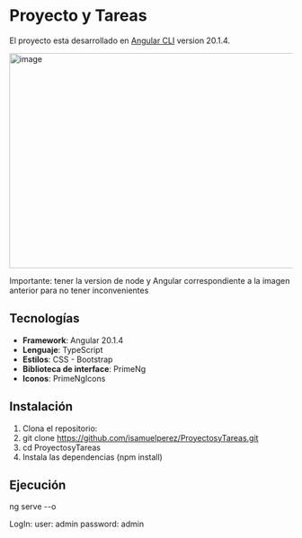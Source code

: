 # Proyecto y Tareas

El proyecto esta desarrollado en [Angular CLI](https://github.com/angular/angular-cli) version 20.1.4.

<img width="835" height="383" alt="image" src="https://github.com/user-attachments/assets/c8213421-79b6-4d7c-8ff9-f47e3f6ddc19" />

Importante: tener la version de node y Angular correspondiente a la imagen anterior para no tener inconvenientes

##  Tecnologías

- **Framework**: Angular 20.1.4  
- **Lenguaje**: TypeScript  
- **Estilos**: CSS - Bootstrap  
- **Biblioteca de interface**: PrimeNg
- **Iconos**: PrimeNgIcons

## Instalación
1. Clona el repositorio:
2. git clone https://github.com/isamuelperez/ProyectosyTareas.git
3. cd ProyectosyTareas
4. Instala las dependencias (npm install)

## Ejecución
ng serve --o

LogIn:
user: admin
password: admin
